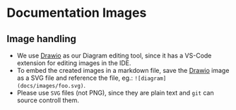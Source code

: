 # Documentation Images

## Image handling

- We use [Drawio](https://www.drawio.com) as our Diagram editing tool, since it has a VS-Code extension for editing images in the IDE.
- To embed the created images in a markdown file, save the [Drawio](https://www.drawio.com) image as a SVG file and reference the file, eg.: `![diagram](docs/images/foo.svg)`.
- Please use `SVG` files (not PNG), since they are plain text and `git` can source controll them.

